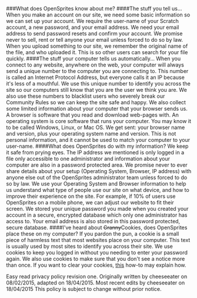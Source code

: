 ###What does OpenSprites know about me?
####The stuff you tell us...
When you make an account on our site, we need some basic information so we can set up your account. We require the user-name of your Scratch account, a new password, and your email address. We need your email address to send password resets and confirm your account. We promise never to sell, rent or tell anyone your email unless forced to do so by law. When you upload something to our site, we remember the original name of the file, and who uploaded it. This is so other users can search for your file quickly.
####The stuff your computer tells us automatically...
When you connect to any website, anywhere on the web, your computer will always send a unique number to the computer you are connecting to. This number is called an Internet Protocol Address, but everyone calls it an IP because it's less of a mouthful. We use this unique number to identify you across the site so our computers still know that you are the user we think you are. We also use these numbers to blacklist users who severely break our Community Rules so we can keep the site safe and happy. We also collect some limited information about your computer that your browser sends us. A browser is software that you read and download web-pages with. An operating system is core software that runs your computer. You may know it to be called Windows, Linux, or Mac OS. We get sent: your browser name and version, plus your operating system name and version. This is not personal information, and it cannot be used to match your computer to your user-name.
####What does OpenSprites do with my information?
We keep it safe from prying eyes. The IP address we mentioned is only logged in a file only accessible to one administrator and information about your computer are also in a password protected area. We promise never to ever share details about your setup (Operating System, Browser, IP address) with anyone else out of the OpenSprites administrator team unless forced to do so by law. We use your Operating System and Browser information to help us understand what type of people use our site on what device, and how to improve their experience on the site. For example, if 10% of users use OpenSprites on a mobile phone, we can adjust our website to fit their screen. We stored your unique password you made when you created your account in a secure, encrypted database which only one administrator has access to. Your email address is also stored in this password protected, secure database.
####I've heard about <del>Granny</del>Cookies, does OpenSprites place these on my computer?
If you pardon the pun, a cookie is a small piece of harmless text that most websites place on your computer. This text is usually used by most sites to identify you across their site. We use cookies to keep you logged in without you needing to enter your password again. We also use cookies to make sure that you don't see a notice more than once. If you want to clear your cookies, <a href="http://www.wikihow.com/Clear-Your-Browser%27s-Cookies">this</a> how-to may explain how.

Easy read privacy policy revision one. Originally written by cheeseeater on 08/02/2015, adapted on 18/04/2015. Most recent edits by cheeseeater on 18/04/2015 This policy is subject to change without prior notice.